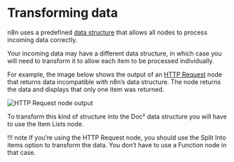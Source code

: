 # Transforming data

n8n uses a predefined [data structure](/data/data-structure/) that allows all nodes to process incoming data correctly.

Your incoming data may have a different data structure, in which case you will need to transform it to allow each item to be processed individually.

For example, the image below shows the output of an [HTTP Request](/integrations/core-nodes/n8n-nodes-base.httpRequest/) node that returns data incompatible with n8n’s data structure. The node returns the data and displays that only one item was returned.

![HTTP Request node output](/_images/data/transforming-data/HTTPRequest_output.png)

To transform this kind of structure into the Doc² data structure you will have to use the Item Lists node.

!!! note
        If you’re using the HTTP Request node, you should use the Split Into items option to transform the data. You don’t have to use a Function node in that case.


    
